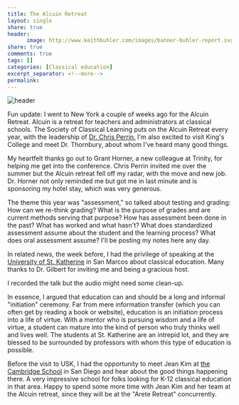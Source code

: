 ```yaml
---
title: The Alcuin Retreat
layout: single
share: true
header:
      image: http://www.keithbuhler.com/images/banner-buhler-report.svg
share: true
comments: true
tags: []
categories: [Classical education]
excerpt_separator: <!--more-->
permalink: 
---
```


![header](http://scriptoriumdaily.com/wp-content/uploads/2009/05/Raban-Maur_Alcuin_Otgar.jpg)

Fun update: I went to New York a couple of weeks ago for the Alcuin Retreat. Alcuin is a retreat for teachers and administrators at classical schools. The Society of Classical Learning puts on the Alcuin Retreat every year, with the leadership of [Dr. Chris Perrin.](https://classicalacademicpress.com/consulting/dr-christopher-perrin/) I'm also excited to visit King's College and meet Dr. Thornbury, about whom I've heard many good things.

My heartfelt thanks go out to Grant Horner, a new colleague at Trinity, for helping me get into the conference. Chris Perrin invited me over the summer but the Alcuin retreat fell off my radar, with the move and new job. Dr. Horner not only reminded me but got me in last minute and is sponsoring my hotel stay, which was very generous. 

The theme this year was "assessment," so talked about testing and grading: How can we re-think grading? What is the purpose of grades and are current methods serving that purpose? How has assessment been done in the past? What has worked and what hasn't? What does standardized assessment assume about the student and the learning process? What does oral assessment assume? I'll be posting my notes here any day. 


<!--more-->

In related news, the week before, I had the privilege of speaking at the [University of St. Katherine](https://usk.edu/) in San Marcos about classical education. Many thanks to Dr. Gilbert for inviting me and being a gracious host. 

I recorded the talk but the audio might need some clean-up. 

In essence, I argued that education can and should be a long and informal "initiation" ceremony. Far from mere information transfer (which you can often get by reading a book or website), education is an initiation process into a life of virtue. With a mentor who is pursuing wisdom and a life of virtue, a student can mature into the kind of person who truly thinks well and lives well. The students at St. Katherine are an intrepid lot, and they are blessed to be surrounded by professors with whom this type of education is possible. 

Before the visit to USK, I had the opportunity to meet Jean Kim at [the Cambridge School](http://cambridgeclassical.org/) in San Diego and hear about the good things happening there. A very impressive school for folks looking for K-12 classical education in that area. Happy to spend some more time with Jean Kim and her team at the Alcuin retreat, since they will be at the  "Arete Retreat" concurrently.
